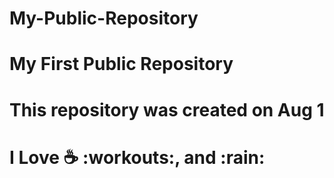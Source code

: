 # My-Public-Repository
# My First Public Repository
# This repository was created on Aug 1
# I Love :coffee: :workouts:, and :rain:
